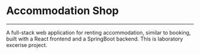 # **Accommodation Shop**
---
A full-stack web application for renting accommodation, similar to booking, built with a React frontend and a SpringBoot backend.
This is laboratory excerise project.

